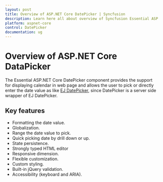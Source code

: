 ```yaml
---
layout: post
title: Overview of ASP.NET Core DatePicker | Syncfusion
description: Learn here all about overview of Syncfusion Essential ASP.NET Core DatePicker control, its elements, and more.
platform: aspnet-core
control: DatePicker
documentation: ug
---
```

# Overview of ASP.NET Core DataPicker

The Essential ASP.NET Core DatePicker component provides the support for displaying calendar in web page and allows the user to pick or directly enter the date value as like [EJ DatePicker]( http://help.syncfusion.com/js/datepicker/overview), since DatePicker is a server side wrapper of EJ DatePicker.

## Key features

* Formatting the date value.
* Globalization.
* Range the date value to pick.
* Quick picking date by drill down or up.
* State persistence.
* Strongly typed HTML editor
* Responsive dimension.
* Flexible customization.
* Custom styling.
* Built-in jQuery validation.
* Accessibility (keyboard and ARIA).
